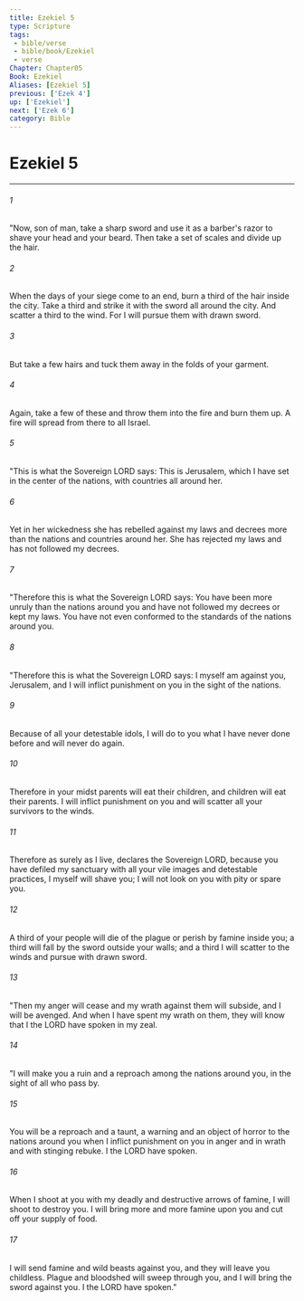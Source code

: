 ```yaml
---
title: Ezekiel 5
type: Scripture
tags:
 - bible/verse
 - bible/book/Ezekiel
 - verse
Chapter: Chapter05
Book: Ezekiel
Aliases: [Ezekiel 5]
previous: ['Ezek 4']
up: ['Ezekiel']
next: ['Ezek 6']
category: Bible
---
```

# Ezekiel 5

***


###### 1 
"Now, son of man, take a sharp sword and use it as a barber's razor to shave your head and your beard. Then take a set of scales and divide up the hair. 

###### 2 
When the days of your siege come to an end, burn a third of the hair inside the city. Take a third and strike it with the sword all around the city. And scatter a third to the wind. For I will pursue them with drawn sword. 

###### 3 
But take a few hairs and tuck them away in the folds of your garment. 

###### 4 
Again, take a few of these and throw them into the fire and burn them up. A fire will spread from there to all Israel. 

###### 5 
"This is what the Sovereign LORD says: This is Jerusalem, which I have set in the center of the nations, with countries all around her. 

###### 6 
Yet in her wickedness she has rebelled against my laws and decrees more than the nations and countries around her. She has rejected my laws and has not followed my decrees. 

###### 7 
"Therefore this is what the Sovereign LORD says: You have been more unruly than the nations around you and have not followed my decrees or kept my laws. You have not even conformed to the standards of the nations around you. 

###### 8 
"Therefore this is what the Sovereign LORD says: I myself am against you, Jerusalem, and I will inflict punishment on you in the sight of the nations. 

###### 9 
Because of all your detestable idols, I will do to you what I have never done before and will never do again. 

###### 10 
Therefore in your midst parents will eat their children, and children will eat their parents. I will inflict punishment on you and will scatter all your survivors to the winds. 

###### 11 
Therefore as surely as I live, declares the Sovereign LORD, because you have defiled my sanctuary with all your vile images and detestable practices, I myself will shave you; I will not look on you with pity or spare you. 

###### 12 
A third of your people will die of the plague or perish by famine inside you; a third will fall by the sword outside your walls; and a third I will scatter to the winds and pursue with drawn sword. 

###### 13 
"Then my anger will cease and my wrath against them will subside, and I will be avenged. And when I have spent my wrath on them, they will know that I the LORD have spoken in my zeal. 

###### 14 
"I will make you a ruin and a reproach among the nations around you, in the sight of all who pass by. 

###### 15 
You will be a reproach and a taunt, a warning and an object of horror to the nations around you when I inflict punishment on you in anger and in wrath and with stinging rebuke. I the LORD have spoken. 

###### 16 
When I shoot at you with my deadly and destructive arrows of famine, I will shoot to destroy you. I will bring more and more famine upon you and cut off your supply of food. 

###### 17 
I will send famine and wild beasts against you, and they will leave you childless. Plague and bloodshed will sweep through you, and I will bring the sword against you. I the LORD have spoken." 
